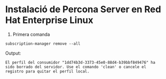 # Instalació de Percona Server en Red Hat Enterprise Linux


1. Primera comanda

  `subscription-manager remove --all`
 
  Output:
  ```
  El perfil del consumidor "1dd74b3d-3373-45e0-88d4-b39bbf849476" ha sido borrado del servidor. Use el comando 'clean' o cancele el registro para quitar el perfil local.
  ```
